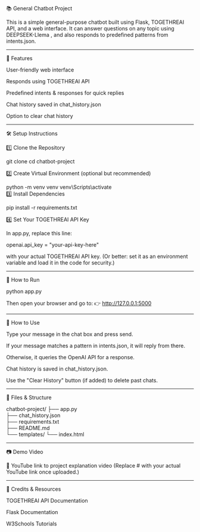 📚 General Chatbot Project

This is a simple general-purpose chatbot built using Flask, TOGETHREAI API, and a web interface.
It can answer questions on any topic using DEEPSEEK-Llema , and also responds to predefined patterns from intents.json.


---

🚀 Features

User-friendly web interface

Responds using TOGETHREAI API

Predefined intents & responses for quick replies

Chat history saved in chat_history.json

Option to clear chat history



---

🛠 Setup Instructions

1️⃣ Clone the Repository

git clone <your-github-repo-link>
cd chatbot-project

2️⃣ Create Virtual Environment (optional but recommended)

python -m venv venv
venv\Scripts\activate       
3️⃣ Install Dependencies

pip install -r requirements.txt

4️⃣ Set Your TOGETHREAI API  Key

In app.py, replace this line:

openai.api_key = "your-api-key-here"

with your actual  TOGETHREAI API key.
(Or better: set it as an environment variable and load it in the code for security.)


---

📄 How to Run

python app.py

Then open your browser and go to:
👉 http://127.0.0.1:5000


---

💬 How to Use

Type your message in the chat box and press send.

If your message matches a pattern in intents.json, it will reply from there.

Otherwise, it queries the OpenAI API for a response.

Chat history is saved in chat_history.json.

Use the "Clear History" button (if added) to delete past chats.



---

📁 Files & Structure

chatbot-project/
├── app.py                        
├── chat_history.json    
├── requirements.txt     
├── README.md            
└── templates/
    └── index.html       


---

📷 Demo Video

🎥 YouTube link to project explanation video
(Replace # with your actual YouTube link once uploaded.)


---

🌟 Credits & Resources

TOGETHREAI API Documentation

Flask Documentation

W3Schools Tutorials
